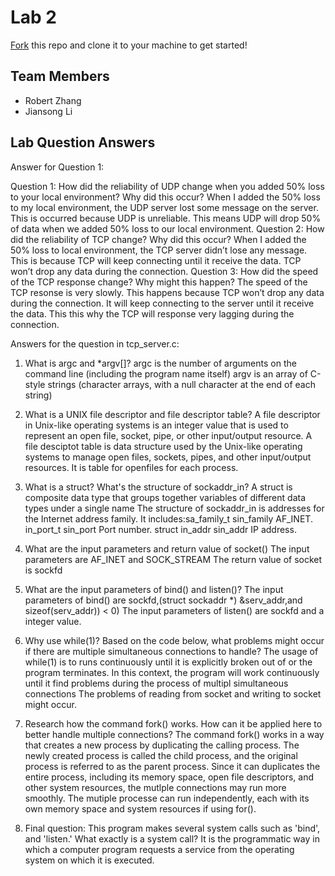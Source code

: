 # Lab 2
[Fork](https://docs.github.com/en/get-started/quickstart/fork-a-repo) this repo and clone it to your machine to get started!

## Team Members
- Robert Zhang
- Jiansong Li

## Lab Question Answers

Answer for Question 1: 

Question 1: How did the reliability of UDP change when you added 50% loss to your local
environment? Why did this occur?
When I added the 50% loss to my local environment, the UDP server lost some message on the server. This is occurred because UDP is unreliable. This means UDP will drop 50% of data when we added 50% loss to our local environment.
Question 2: How did the reliability of TCP change? Why did this occur?
When I added the 50% loss to local environment, the TCP server didn’t lose any message. This is because TCP will keep connecting until it receive the data. TCP won’t drop any data during the connection.
Question 3: How did the speed of the TCP response change? Why might this happen?
The speed of the TCP resonse is very slowly. This happens because TCP won’t drop any data during the connection. It will keep connecting to the server until it receive the data. This this why the TCP will response very lagging during the connection.



Answers for the question in tcp_server.c:
1. What is argc and *argv[]?
    argc is the number of arguments on the command line (including the program name itself)
    argv is an array of C-style strings (character arrays, with a null character at the end of each string)

2. What is a UNIX file descriptor and file descriptor table?
      A file descriptor in Unix-like operating systems is an integer value that is used to represent an open file, socket, pipe, or other input/output resource.
      A file desciptot table is data structure used by the Unix-like operating systems to manage open files, sockets, pipes, and other input/output resources.
      It is table for openfiles for each process.
      
3. What is a struct? What's the structure of sockaddr_in?
      A struct is composite data type that groups together variables of different data types under a single name
      The structure of sockaddr_in is addresses for the Internet address family. 
       It includes:sa_family_t     sin_family   AF_INET. 
       in_port_t       sin_port     Port number. 
       struct in_addr  sin_addr     IP address.
       
4. What are the input parameters and return value of socket()
      The input parameters are AF_INET and SOCK_STREAM
      The return value of socket is sockfd
      
5. What are the input parameters of bind() and listen()?
     The input parameters of bind() are sockfd,(struct sockaddr *) &serv_addr,and sizeof(serv_addr)) < 0)
     The input parameters of listen() are sockfd and a integer value.

6.  Why use while(1)? Based on the code below, what problems might occur if there are multiple simultaneous connections to handle?
      The usage of while(1) is to runs continuously until it is explicitly broken out of or the program terminates.
      In this context, the program will work continuously until it find problems during the process of multipl simultaneous connections
      The problems of reading from socket and writing to socket might occur.

7. Research how the command fork() works. How can it be applied here to better handle multiple connections?
       The command fork() works in a way that creates a new process by duplicating the calling process. The newly created process is called the child process, and the original process is referred to as the parent process.
       Since it can duplicates the entire process, including its memory space, open file descriptors, and other system resources, the mutlple connections
       may run more smoothly.  The mutiple processe can run independently, each with its own memory space and system resources if using for().

8. Final question:
    This program makes several system calls such as 'bind', and 'listen.' What exactly is a system call?
    It is the programmatic way in which a computer program requests a service from the operating system on which it is executed.
           
